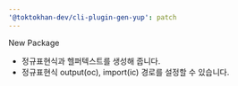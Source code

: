 ```yaml
---
'@toktokhan-dev/cli-plugin-gen-yup': patch
---
```


New Package

- 정규표현식과 헬퍼텍스트를 생성해 줍니다.
- 정규표현식 output(oc), import(ic) 경로를 설정할 수 있습니다.
